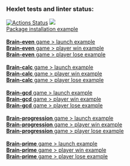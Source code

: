 ### Hexlet tests and linter status:
[![Actions Status](https://github.com/vladshal/frontend-project-44/workflows/hexlet-check/badge.svg)](https://github.com/vladshal/frontend-project-44/actions)
<a href="https://codeclimate.com/github/vladshal/frontend-project-44/maintainability"><img src="https://api.codeclimate.com/v1/badges/c4647511d32da7d8bc5e/maintainability" /></a><br />
[Package installation example](https://asciinema.org/a/EjoPG0t2DxhdTAXEKWKYKBU2V)<br />
<br />
[**Brain-even** game > launch example](https://asciinema.org/a/HTaqhlIV6LPP87fUQBXDme9Zl)<br />
[**Brain-even** game > player win example](https://asciinema.org/a/GqTAaS83CW3wgVYMLYgRfwsL8)<br />
[**Brain-even** game > player lose example](https://asciinema.org/a/r9xk8OCnkFrZtcFR6GPQGLJcG)<br />
<br />
[**Brain-calc** game > launch example](https://asciinema.org/a/WVTJLraLV5l7ZzuyuhLa9qKCQ)<br />
[**Brain-calc** game > player win example](https://asciinema.org/a/W8zxjsoAR3fsXvPQKTZszkbuC)<br />
[**Brain-calc** game > player lose example](https://asciinema.org/a/w8rihUajhKXjlMqudiHsnbu29)<br />
<br />
[**Brain-gcd** game > launch example](https://asciinema.org/a/oX31fLpmPRpPFQMc3MfSHgA9j)<br />
[**Brain-gcd** game > player win example](https://asciinema.org/a/eH5zbVGb5ZHWiU0xun8lo9Wer)<br />
[**Brain-gcd** game > player lose example](https://asciinema.org/a/gs2ly2FXpmBZLs0t9ylosrJmD)<br />
<br />
[**Brain-progression** game > launch example](https://asciinema.org/a/EbJMorVczlhZ5cf1sVnjMplSm)<br />
[**Brain-progression** game > player win example](https://asciinema.org/a/K9KnBWU8ACvLch94gS4iKtIlV)<br />
[**Brain-progression** game > player lose example](https://asciinema.org/a/jcSKrCndU1FrNaXbMwoiJ3oTt)<br />
<br />
[**Brain-prime** game > launch example](https://asciinema.org/a/AUeYIFNiCFdOBI2Q6WWcTmmWg)<br />
[**Brain-prime** game > player win example](https://asciinema.org/a/ERLuIPQDGjHqWfyQMeCnjGyIT)<br />
[**Brain-prime** game > player lose example](https://asciinema.org/a/WcAeDiqtREm0a7OlaQgqNV2SB)<br />
